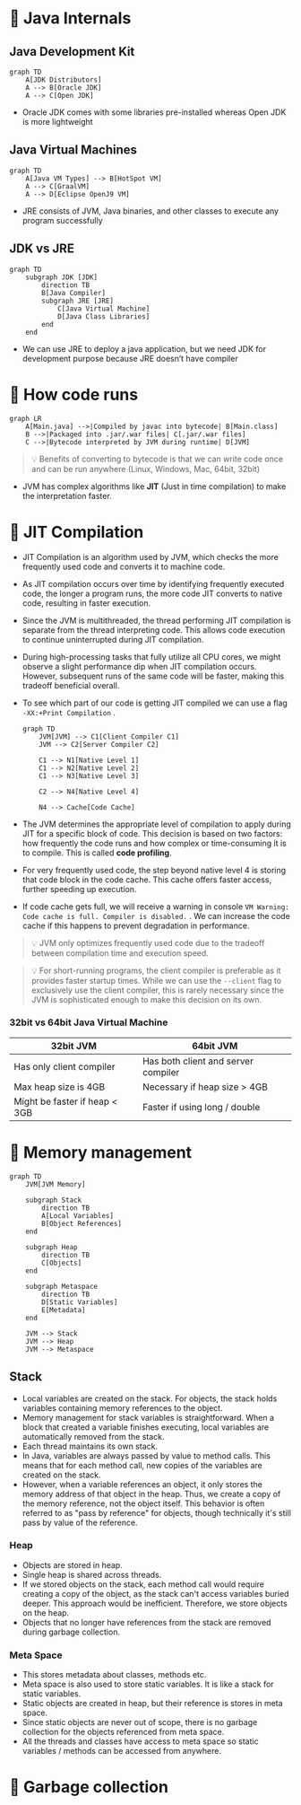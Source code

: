 # 🚀 Java Internals


## Java Development Kit


```mermaid
graph TD
    A[JDK Distributors]
    A --> B[Oracle JDK]
    A --> C[Open JDK]

```

- Oracle JDK comes with some libraries pre-installed whereas Open JDK is more lightweight

## Java Virtual Machines


```mermaid
graph TD
    A[Java VM Types] --> B[HotSpot VM]
    A --> C[GraalVM]
    A --> D[Eclipse OpenJ9 VM]

```

- JRE consists of JVM, Java binaries, and other classes to execute any program successfully

## JDK vs JRE


```mermaid
graph TD
    subgraph JDK [JDK]
        direction TB
        B[Java Compiler]
        subgraph JRE [JRE]
            C[Java Virtual Machine]
            D[Java Class Libraries]
        end
    end
```

- We can use JRE to deploy a java application, but we need JDK for development purpose because JRE doesn’t have compiler

# 🚀 How code runs


```mermaid
graph LR
    A[Main.java] -->|Compiled by javac into bytecode| B[Main.class]
    B -->|Packaged into .jar/.war files| C[.jar/.war files]
    C -->|Bytecode interpreted by JVM during runtime| D[JVM]

```


> 💡 Benefits of converting to bytecode is that we can write code once and can be run anywhere (Linux, Windows, Mac, 64bit, 32bit)

- JVM has complex algorithms like **JIT** (Just in time compilation) to make the interpretation faster.

# 🚀 JIT Compilation

- JIT Compilation is an algorithm used by JVM, which checks the more frequently used code and converts it to machine code.
- As JIT compilation occurs over time by identifying frequently executed code, the longer a program runs, the more code JIT converts to native code, resulting in faster execution.
- Since the JVM is multithreaded, the thread performing JIT compilation is separate from the thread interpreting code. This allows code execution to continue uninterrupted during JIT compilation.
- During high-processing tasks that fully utilize all CPU cores, we might observe a slight performance dip when JIT compilation occurs. However, subsequent runs of the same code will be faster, making this tradeoff beneficial overall.
- To see which part of our code is getting JIT compiled we can use a flag `-XX:+Print Compilation` .

	```mermaid
	graph TD
	    JVM[JVM] --> C1[Client Compiler C1]
	    JVM --> C2[Server Compiler C2]
	    
	    C1 --> N1[Native Level 1]
	    C1 --> N2[Native Level 2]
	    C1 --> N3[Native Level 3]
	    
	    C2 --> N4[Native Level 4]
	    
	    N4 --> Cache[Code Cache]
	```

- The JVM determines the appropriate level of compilation to apply during JIT for a specific block of code. This decision is based on two factors: how frequently the code runs and how complex or time-consuming it is to compile. This is called **code profiling**.
- For very frequently used code, the step beyond native level 4 is storing that code block in the code cache. This cache offers faster access, further speeding up execution.
- If code cache gets full, we will receive a warning in console `VM Warning: Code cache is full. Compiler is disabled.` . We can increase the code cache if this happens to prevent degradation in performance.

> 💡 JVM only optimizes frequently used code due to the tradeoff between compilation time and execution speed.


> 💡 For short-running programs, the client compiler is preferable as it provides faster startup times. While we can use the `--client` flag to exclusively use the client compiler, this is rarely necessary since the JVM is sophisticated enough to make this decision on its own.


### 32bit vs 64bit Java Virtual Machine


|                                                                **32bit JVM** |                                                                **64bit JVM** |
| ---------------------------------------------------------------------------- | ---------------------------------------------------------------------------- |
| Has only client compiler                                                     | Has both client and server compiler                                          |
| Max heap size is 4GB                                                         | Necessary if heap size > 4GB                                                 |
| Might be faster if heap < 3GB                                                | Faster if using long / double                                                |


# 🚀 Memory management


```mermaid
graph TD
    JVM[JVM Memory]
    
    subgraph Stack
        direction TB
        A[Local Variables]
        B[Object References]
    end
    
    subgraph Heap
        direction TB
        C[Objects]
    end
    
    subgraph Metaspace
        direction TB
        D[Static Variables]
        E[Metadata]
    end

    JVM --> Stack
    JVM --> Heap
    JVM --> Metaspace

```


## Stack

- Local variables are created on the stack. For objects, the stack holds variables containing memory references to the object.
- Memory management for stack variables is straightforward. When a block that created a variable finishes executing, local variables are automatically removed from the stack.
- Each thread maintains its own stack.
- In Java, variables are always passed by value to method calls. This means that for each method call, new copies of the variables are created on the stack.
- However, when a variable references an object, it only stores the memory address of that object in the heap. Thus, we create a copy of the memory reference, not the object itself. This behavior is often referred to as "pass by reference" for objects, though technically it's still pass by value of the reference.

### Heap

- Objects are stored in heap.
- Single heap is shared across threads.
- If we stored objects on the stack, each method call would require creating a copy of the object, as the stack can't access variables buried deeper. This approach would be inefficient. Therefore, we store objects on the heap.
- Objects that no longer have references from the stack are removed during garbage collection.

### Meta Space

- This stores metadata about classes, methods etc.
- Meta space is also used to store static variables. It is like a stack for static variables.
- Static objects are created in heap, but their reference is stores in meta space.
- Since static objects are never out of scope, there is no garbage collection for the objects referenced from meta space.
- All the threads and classes have access to meta space so static variables / methods can be accessed from anywhere.

# 🚀 Garbage collection

